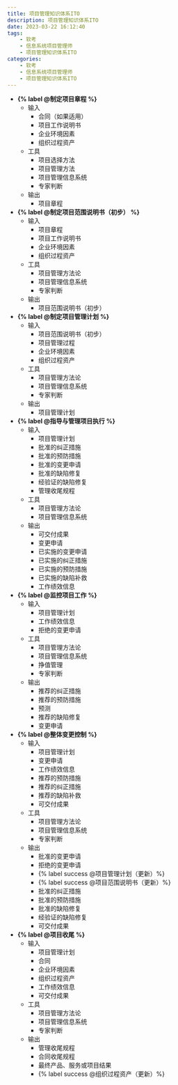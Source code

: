 ```yaml
---
title: 项目管理知识体系ITO
description: 项目管理知识体系ITO
date: 2023-03-22 16:12:40
tags:
    - 软考
    - 信息系统项目管理师
    - 项目管理知识体系ITO
categories:
    - 软考
    - 信息系统项目管理师
    - 项目管理知识体系ITO
---
```


- **{% label @制定项目章程 %}**
  - 输入
    - 合同（如果适用）
    - 项目工作说明书
    - 企业环境因素
    - 组织过程资产
  - 工具
    - 项目选择方法
    - 项目管理方法
    - 项目管理信息系统
    - 专家判断
  - 输出
    - 项目章程
- **{% label @制定项目范围说明书（初步） %}**
  - 输入
    - 项目章程
    - 项目工作说明书
    - 企业环境因素
    - 组织过程资产
  - 工具
    - 项目管理方法论
    - 项目管理信息系统
    - 专家判断
  - 输出
    - 项目范围说明书（初步）
- **{% label @制定项目管理计划 %}**
  - 输入
    - 项目范围说明书（初步）
    - 项目管理过程
    - 企业环境因素
    - 组织过程资产
  - 工具
    - 项目管理方法论
    - 项目管理信息系统
    - 专家判断
  - 输出
    - 项目管理计划
- **{% label @指导与管理项目执行 %}**
  - 输入
    - 项目管理计划
    - 批准的纠正措施
    - 批准的预防措施
    - 批准的变更申请
    - 批准的缺陷修复
    - 经验证的缺陷修复
    - 管理收尾规程
  - 工具
    - 项目管理方法论
    - 项目管理信息系统
  - 输出
    - 可交付成果
    - 变更申请
    - 已实施的变更申请
    - 已实施的纠正措施
    - 已实施的预防措施
    - 已实施的缺陷补救
    - 工作绩效信息
- **{% label @监控项目工作 %}**
  - 输入
    - 项目管理计划
    - 工作绩效信息
    - 拒绝的变更申请
  - 工具
    - 项目管理方法论
    - 项目管理信息系统
    - 挣值管理
    - 专家判断
  - 输出
    - 推荐的纠正措施
    - 推荐的预防措施
    - 预测
    - 推荐的缺陷修复
    - 变更申请
- **{% label @整体变更控制 %}**
  - 输入
    - 项目管理计划
    - 变更申请
    - 工作绩效信息
    - 推荐的预防措施
    - 推荐的纠正措施
    - 推荐的缺陷补救
    - 可交付成果
  - 工具
    - 项目管理方法论
    - 项目管理信息系统
    - 专家判断
  - 输出
    - 批准的变更申请
    - 拒绝的变更申请
    - {% label success @项目管理计划（更新）%}
    - {% label success @项目范围说明书（更新）%}
    - 批准的纠正措施
    - 批准的预防措施
    - 批准的缺陷修复
    - 经验证的缺陷修复
    - 可交付成果
- **{% label @项目收尾 %}**
  - 输入
    - 项目管理计划
    - 合同
    - 企业环境因素
    - 组织过程资产
    - 工作绩效信息
    - 可交付成果
  - 工具
    - 项目管理方法论
    - 项目管理信息系统
    - 专家判断
  - 输出
    - 管理收尾规程
    - 合同收尾规程
    - 最终产品、服务或项目结果
    - {% label success @组织过程资产（更新）%}



